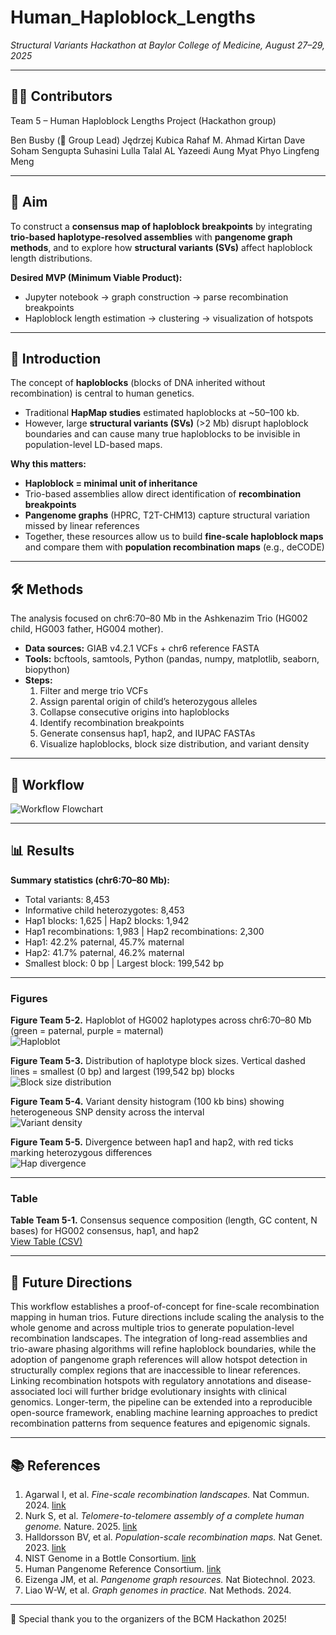 # Human_Haploblock_Lengths  
*Structural Variants Hackathon at Baylor College of Medicine, August 27–29, 2025*  

---

## 👩‍🔬 Contributors  
Team 5 – Human Haploblock Lengths Project (Hackathon group)  


Ben Busby (👑 Group Lead)
Jędrzej Kubica
Rahaf M. Ahmad
 Kirtan Dave 
Soham Sengupta
Suhasini Lulla
Talal AL Yazeedi
Aung Myat Phyo
Lingfeng Meng


---

## 🎯 Aim  
To construct a **consensus map of haploblock breakpoints** by integrating **trio-based haplotype-resolved assemblies** with **pangenome graph methods**, and to explore how **structural variants (SVs)** affect haploblock length distributions.  

**Desired MVP (Minimum Viable Product):**  
- Jupyter notebook → graph construction → parse recombination breakpoints  
- Haploblock length estimation → clustering → visualization of hotspots  

---

## 📖 Introduction  

The concept of **haploblocks** (blocks of DNA inherited without recombination) is central to human genetics.  
- Traditional **HapMap studies** estimated haploblocks at ~50–100 kb.  
- However, large **structural variants (SVs)** (>2 Mb) disrupt haploblock boundaries and can cause many true haploblocks to be invisible in population-level LD-based maps.  

**Why this matters:**  
- **Haploblock = minimal unit of inheritance**  
- Trio-based assemblies allow direct identification of **recombination breakpoints**  
- **Pangenome graphs** (HPRC, T2T-CHM13) capture structural variation missed by linear references  
- Together, these resources allow us to build **fine-scale haploblock maps** and compare them with **population recombination maps** (e.g., deCODE)  

---

## 🛠️ Methods  

The analysis focused on chr6:70–80 Mb in the Ashkenazim Trio (HG002 child, HG003 father, HG004 mother).  
- **Data sources:** GIAB v4.2.1 VCFs + chr6 reference FASTA  
- **Tools:** bcftools, samtools, Python (pandas, numpy, matplotlib, seaborn, biopython)  
- **Steps:**  
  1. Filter and merge trio VCFs  
  2. Assign parental origin of child’s heterozygous alleles  
  3. Collapse consecutive origins into haploblocks  
  4. Identify recombination breakpoints  
  5. Generate consensus hap1, hap2, and IUPAC FASTAs  
  6. Visualize haploblocks, block size distribution, and variant density  

---

## 🔄 Workflow  

![Workflow Flowchart](https://github.com/collaborativebioinformatics/Human_Haploblock_Lengths/blob/main/Flowchart.JPG)  

---

## 📊 Results  

**Summary statistics (chr6:70–80 Mb):**  
- Total variants: 8,453  
- Informative child heterozygotes: 8,453  
- Hap1 blocks: 1,625 | Hap2 blocks: 1,942  
- Hap1 recombinations: 1,983 | Hap2 recombinations: 2,300  
- Hap1: 42.2% paternal, 45.7% maternal  
- Hap2: 41.7% paternal, 46.2% maternal  
- Smallest block: 0 bp | Largest block: 199,542 bp  

---

### Figures  

**Figure Team 5-2.** Haploblot of HG002 haplotypes across chr6:70–80 Mb (green = paternal, purple = maternal)  
![Haploblot](https://github.com/collaborativebioinformatics/Human_Haploblock_Lengths/blob/main/Figure%20Team%205-2.png)  

**Figure Team 5-3.** Distribution of haplotype block sizes. Vertical dashed lines = smallest (0 bp) and largest (199,542 bp) blocks  
![Block size distribution](https://github.com/collaborativebioinformatics/Human_Haploblock_Lengths/blob/main/Figure%20Team%205-3.png)  

**Figure Team 5-4.** Variant density histogram (100 kb bins) showing heterogeneous SNP density across the interval  
![Variant density](https://github.com/collaborativebioinformatics/Human_Haploblock_Lengths/blob/main/Figure%20Team%205-4.png)  

**Figure Team 5-5.** Divergence between hap1 and hap2, with red ticks marking heterozygous differences  
![Hap divergence](https://github.com/collaborativebioinformatics/Human_Haploblock_Lengths/blob/main/Figure%20Team%205-5.png)  

---

### Table  

**Table Team 5-1.** Consensus sequence composition (length, GC content, N bases) for HG002 consensus, hap1, and hap2  
[View Table (CSV)](https://github.com/collaborativebioinformatics/Human_Haploblock_Lengths/blob/main/Table%20Team%205-1.csv)  

---

## 🚀 Future Directions  

This workflow establishes a proof-of-concept for fine-scale recombination mapping in human trios. Future directions include scaling the analysis to the whole genome and across multiple trios to generate population-level recombination landscapes. The integration of long-read assemblies and trio-aware phasing algorithms will refine haploblock boundaries, while the adoption of pangenome graph references will allow hotspot detection in structurally complex regions that are inaccessible to linear references. Linking recombination hotspots with regulatory annotations and disease-associated loci will further bridge evolutionary insights with clinical genomics. Longer-term, the pipeline can be extended into a reproducible open-source framework, enabling machine learning approaches to predict recombination patterns from sequence features and epigenomic signals.  

---

## 📚 References  

1. Agarwal I, et al. *Fine-scale recombination landscapes.* Nat Commun. 2024. [link](https://www.nature.com/articles/s41467-024-50079-5)  
2. Nurk S, et al. *Telomere-to-telomere assembly of a complete human genome.* Nature. 2025. [link](https://doi.org/10.1038/s41586-025-09140-6)  
3. Halldorsson BV, et al. *Population-scale recombination maps.* Nat Genet. 2023. [link](https://pubmed.ncbi.nlm.nih.gov/36711673/)  
4. NIST Genome in a Bottle Consortium. [link](https://www.nist.gov/programs-projects/genome-bottle)  
5. Human Pangenome Reference Consortium. [link](https://pubmed.ncbi.nlm.nih.gov/40702183/)  
6. Eizenga JM, et al. *Pangenome graph resources.* Nat Biotechnol. 2023.  
7. Liao W-W, et al. *Graph genomes in practice.* Nat Methods. 2024.  

---

🙌 Special thank you to the organizers of the BCM Hackathon 2025!
